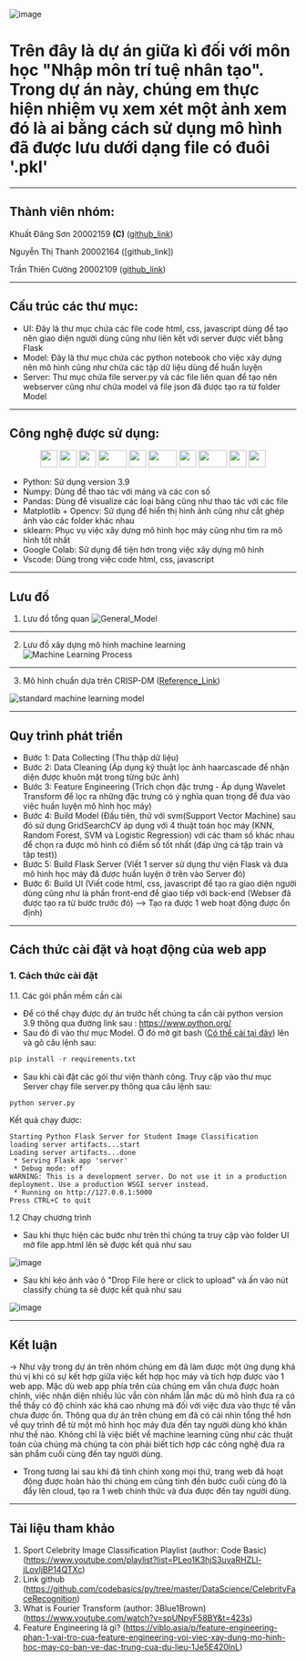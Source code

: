 ![image](https://github.com/Thefuckingdead/Student_Classification_Project/assets/95278548/491be18f-a227-4b5f-8200-57a8677b1a21)
# Trên đây là dự án giữa kì đối với môn học "Nhập môn trí tuệ nhân tạo". Trong dự án này, chúng em thực hiện nhiệm vụ xem xét một ảnh xem đó là ai bằng cách sử dụng mô hình đã được lưu dưới dạng file có đuôi '.pkl'
___

## Thành viên nhóm:

Khuất Đăng Sơn 20002159 <b>(C)</b> ([github_link](https://github.com/Thefuckingdead))

Nguyễn Thị Thanh 20002164 ([github_link])

Trần Thiên Cường 20002109 ([github_link](https://github.com/TranThienCuong))
___

## Cấu trúc các thư mục:

* UI: Đây là thư mục chứa các file code html, css, javascript dùng để tạo nên giao diện người dùng cũng như liên kết với server được viết bằng Flask 
* Model: Đây là thư mục chứa các python notebook cho việc xây dựng nên mô hình cũng như chứa các tập dữ liệu dùng để huấn luyện
* Server: Thư mục chứa file server.py và các file liên quan để tạo nên webserver cũng như chứa model và file json đã được tạo ra từ folder Model
___

## Công nghệ được sử dụng:
<p align='center'>
  <a>
    <img src="https://upload.wikimedia.org/wikipedia/commons/thumb/c/c3/Python-logo-notext.svg/1869px-Python-logo-notext.svg.png" height="30" width="30">
  </a>
  
  <a>
    <img src="https://cdn.icon-icons.com/icons2/2148/PNG/512/flask_icon_132389.png" height="30" width="30">
  </a>
  
  <a>
    <img src="https://user-images.githubusercontent.com/67586773/105040771-43887300-5a88-11eb-9f01-bee100b9ef22.png" height="30" width="30">
  </a>
  
  <a>
    <img src="https://upload.wikimedia.org/wikipedia/commons/thumb/e/ed/Pandas_logo.svg/2560px-Pandas_logo.svg.png" height="30" width="50">
  </a>
  
  <a>
    <img src="https://upload.wikimedia.org/wikipedia/commons/thumb/3/32/OpenCV_Logo_with_text_svg_version.svg/831px-OpenCV_Logo_with_text_svg_version.svg.png" height="30" width="30">
  </a>
  
  <a>
    <img src="https://upload.wikimedia.org/wikipedia/commons/thumb/d/d0/Google_Colaboratory_SVG_Logo.svg/2560px-Google_Colaboratory_SVG_Logo.svg.png" height="30" width="50">
  </a>
  
  <a>
    <img src="https://upload.wikimedia.org/wikipedia/commons/thumb/8/84/Matplotlib_icon.svg/1200px-Matplotlib_icon.svg.png" height="30" width="30">
  </a>
  
  <a>
    <img src="https://upload.wikimedia.org/wikipedia/commons/thumb/0/05/Scikit_learn_logo_small.svg/1200px-Scikit_learn_logo_small.svg.png" height="30" width="50">
  </a>
  
  <a>
    <img src="https://upload.wikimedia.org/wikipedia/commons/thumb/1/1d/PyCharm_Icon.svg/1024px-PyCharm_Icon.svg.png" height="30" width="30">
  </a>
  
  <a>
    <img src="https://upload.wikimedia.org/wikipedia/commons/thumb/9/9a/Visual_Studio_Code_1.35_icon.svg/2048px-Visual_Studio_Code_1.35_icon.svg.png" height="30" width="30">
  </a>
</p>

* Python: Sử dụng version 3.9
* Numpy: Dùng để thao tác với mảng và các con số
* Pandas: Dùng để visualize các loại bảng cũng như thao tác với các file
* Matplotlib + Opencv: Sử dụng để hiển thị hình ảnh cũng như cắt ghép ảnh vào các folder khác nhau
* sklearn: Phục vụ việc xây dựng mô hình học máy cũng như tìm ra mô hình tốt nhất
* Google Colab: Sử dụng để tiện hơn trong việc xây dựng mô hình
* Vscode: Dùng trong việc code html, css, javascript
___

## Lưu đồ
1. Lưu đồ tổng quan
![General_Model](https://github.com/Thefuckingdead/Student_Classification_Project/assets/95278548/05866d57-a2e6-4b8a-b9cb-c8d8d3286edb)
------
2. Lưu đồ xây dựng mô hình machine learning
![Machine Learning Process](https://github.com/Thefuckingdead/Student_Classification_Project/assets/95278548/040dca91-de76-40eb-97d5-87b946d98128)
------
3. Mô hình chuẩn dựa trên CRISP-DM ([Reference_Link](https://en.wikipedia.org/wiki/Cross-industry_standard_process_for_data_mining))

![standard machine learning model](https://github.com/Thefuckingdead/Student_Classification_Project/assets/95278548/42f4f8a1-fa14-4ca0-bf2e-02e0d1b99a9c)
___

## Quy trình phát triển
- Bước 1: Data Collecting (Thu thập dữ liệu)
- Bước 2: Data Cleaning (Áp dụng kỹ thuật lọc ảnh haarcascade để nhận diện được khuôn mặt trong từng bức ảnh)
- Bước 3: Feature Engineering (Trích chọn đặc trưng - Áp dụng Wavelet Transform để lọc ra những đặc trưng có ý nghĩa quan trọng để đưa vào việc huần luyện mô hình học máy)
- Bước 4: Build Model (Đầu tiên, thử với svm(Support Vector Machine) sau đó sử dụng GridSearchCV áp dụng với 4 thuật toán học máy (KNN, Random Forest, SVM và Logistic Regression) với các tham số khác nhau để chọn ra được mô hình có điểm số tốt nhất (đáp ứng cả tập train và tập test))
- Bước 5: Build Flask Server (Viết 1 server sử dụng thư viện Flask và đưa mô hình học máy đã được huấn luyện ở trên vào Server đó)
- Bước 6: Build UI (Viết code html, css, javascript để tạo ra giao diện người dùng cũng như là phần front-end để giao tiếp với back-end (Webser đã được tạo ra từ bước trước đó) --> Tạo ra được 1 web hoạt động được ổn định)

___

## Cách thức cài đặt và hoạt động của web app
### 1. Cách thức cài đặt
1.1. Các gói phần mềm cần cài

- Để có thể chạy được dự án trước hết chúng ta cần cài python version 3.9 thông qua đường link sau : https://www.python.org/ 
- Sau đó đi vào thư mục Model. Ở đó mở git bash ([Có thể cài tại đây](https://git-scm.com/)) lên và gõ câu lệnh sau:
```python
pip install -r requirements.txt
```
- Sau khi cài đặt các gói thư viện thành công. Truy cập vào thư mục Server chạy file server.py thông qua câu lệnh sau:
```python
python server.py
```
Kết quả chạy được:
```
Starting Python Flask Server for Student Image Classification
loading server artifacts...start
Loading server artifacts...done
 * Serving Flask app 'server'
 * Debug mode: off
WARNING: This is a development server. Do not use it in a production deployment. Use a production WSGI server instead.
 * Running on http://127.0.0.1:5000
Press CTRL+C to quit
```
1.2 Chạy chương trình

- Sau khi thực hiện các bước như trên thì chúng ta truy cập vào folder UI mở file app.html lên sẽ được kết quả như sau

![image](https://github.com/Thefuckingdead/Student_Classification_Project/assets/95278548/a0d190d7-15bd-483b-aa9e-2e5c2558b344)

- Sau khi kéo ảnh vào ô "Drop File here or click to upload" và ấn vào nút classify chúng ta sẽ được kết quả như sau

![image](https://github.com/Thefuckingdead/Student_Classification_Project/assets/95278548/4da6a928-b502-4731-b91c-c7a59eebab00)
___

## Kết luận
-> Như vậy trong dự án trên nhóm chúng em đã làm được một ứng dụng khá thú vị khi có sự kết hợp giữa việc kết hợp học máy và tích hợp được vào 1 web app. Mặc dù web app phía trên của chúng em vẫn chưa được hoàn chỉnh, việc nhận diện nhiều lúc vẫn còn nhầm lẫn mặc dù mô hình đưa ra có thể thấy có độ chính xác khá cao nhưng mà đối với việc đưa vào thực tế vẫn chưa được ổn. Thông qua dự án trên chúng em đã có cái nhìn tổng thể hơn về quy trình để từ một mô hình học máy đưa đến tay người dùng khó khăn như thế nào. Không chỉ là việc biết về machine learning cũng như các thuật toán của chúng mà chúng ta còn phải biết tích hợp các công nghệ đưa ra sản phẩm cuối cùng đến tay người dùng.
- Trong tương lai sau khi đã tinh chỉnh xong mọi thứ, trang web đã hoạt động được hoàn hảo thì chúng em cũng tính đến bước cuối cùng đó là đẩy lên cloud, tạo ra 1 web chính thức và đưa được đến tay người dùng.
___

## Tài liệu tham khảo

1. Sport Celebrity Image Classification Playlist (author: Code Basic) (https://www.youtube.com/playlist?list=PLeo1K3hjS3uvaRHZLl-jLovIjBP14QTXc)
2. Link github (https://github.com/codebasics/py/tree/master/DataScience/CelebrityFaceRecognition)
3. What is Fourier Transform (author: 3Blue1Brown) (https://www.youtube.com/watch?v=spUNpyF58BY&t=423s)
4. Feature Engineering là gì? (https://viblo.asia/p/feature-engineering-phan-1-vai-tro-cua-feature-engineering-voi-viec-xay-dung-mo-hinh-hoc-may-co-ban-ve-dac-trung-cua-du-lieu-1Je5E420lnL)

